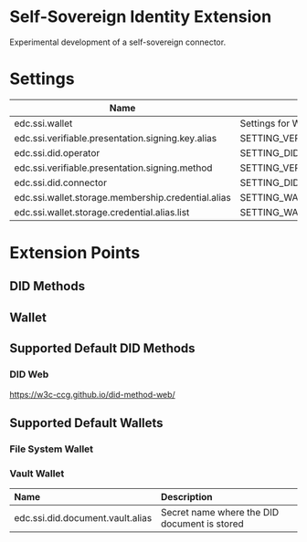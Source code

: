 # Self-Sovereign Identity Extension

Experimental development of a self-sovereign connector.

# Settings

| Name                                               | Description                                        |
|----------------------------------------------------|----------------------------------------------------|
| edc.ssi.wallet                                     | Settings for Wallet                                |
| edc.ssi.verifiable.presentation.signing.key.alias  | SETTING_VERIFIABLE_PRESENTATION_SIGNING_KEY_ALIAS  |
| edc.ssi.did.operator                               | SETTING_DID_OPERATOR                               |
| edc.ssi.verifiable.presentation.signing.method     | SETTING_VERIFIABLE_PRESENTATION_SIGNING_METHOD     |
| edc.ssi.did.connector                              | SETTING_DID_CONNECTOR                              |
| edc.ssi.wallet.storage.membership.credential.alias | SETTING_WALLET_STORAGE_MEMBERSHIP_CREDENTIAL_ALIAS |
| edc.ssi.wallet.storage.credential.alias.list       | SETTING_WALLET_STORAGE_CREDENTIAL_ALIAS_LIST       |

# Extension Points

## DID Methods

## Wallet

## Supported Default DID Methods

### DID Web

https://w3c-ccg.github.io/did-method-web/

## Supported Default Wallets

### File System Wallet

### Vault Wallet

| Name                             | Description                                  |
|:---------------------------------|:---------------------------------------------|
| edc.ssi.did.document.vault.alias | Secret name where the DID document is stored |